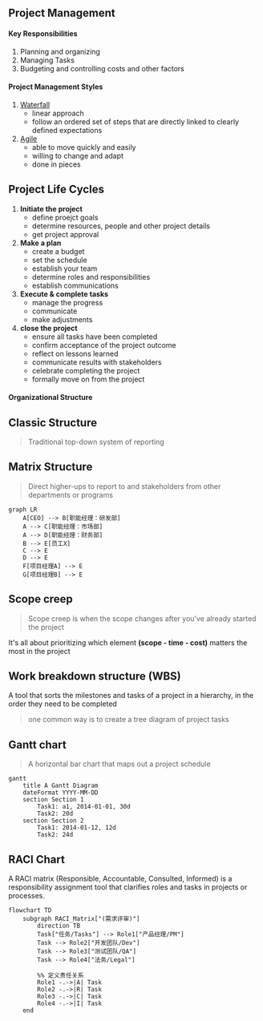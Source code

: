 ## Project Management

#### Key Responsibilities
1. Planning and organizing
2. Managing Tasks
3. Budgeting and controlling costs and other factors

#### Project Management Styles
1. [Waterfall](#Watefall)
   - linear approach
   - follow an ordered set of steps that are directly linked to clearly defined expectations
2. [Agile](#Agile)
   - able to move quickly and easily
   - willing to change and adapt
   - done in pieces
## Project Life Cycles
1. __Initiate the project__
    - define proejct goals
    - determine resources, people and other project details
    - get project approval
2. __Make a plan__
    - create a budget
    - set the schedule
    - establish your team
    - determine roles and responsibilities
    - establish communications
3. __Execute & complete tasks__
    - manage the progress
    - communicate
    - make adjustments
4. __close the project__
    - ensure all tasks have been completed
    - confirm acceptance of the project outcome
    - reflect on lessons learned
    - communicate results with stakeholders
    - celebrate completing the project
    - formally move on from the project

#### Organizational Structure

## Classic Structure
> Traditional top-down system of reporting
## Matrix Structure
> Direct higher-ups to report to and stakeholders from other departments or programs
```mermaid
graph LR
    A[CEO] --> B[职能经理：研发部]
    A --> C[职能经理：市场部]
    A --> D[职能经理：财务部]
    B --> E[员工X]
    C --> E
    D --> E
    F[项目经理A] --> E
    G[项目经理B] --> E
```

## Scope creep
> Scope creep is when the scope changes after you've already started the project  


It's all about prioritizing which element __(scope - time - cost)__ matters the most in the project

## Work breakdown structure (WBS)
A tool that sorts the milestones and tasks of a project in a hierarchy, in the order they need to be completed
> one common way is to create a tree diagram of project tasks

## Gantt chart
> A horizontal bar chart that maps out a project schedule
```mermaid
gantt
    title A Gantt Diagram
    dateFormat YYYY-MM-DD
    section Section 1
        Task1: a1, 2014-01-01, 30d
        Task2: 20d
    section Section 2
        Task1: 2014-01-12, 12d
        Task2: 24d
```

## RACI Chart
A RACI matrix (Responsible, Accountable, Consulted, Informed) is a responsibility assignment tool that clarifies roles and tasks in projects or processes.
```mermaid
flowchart TD
    subgraph RACI_Matrix["(需求评审)"]
        direction TB
        Task["任务/Tasks"] --> Role1["产品经理/PM"]
        Task --> Role2["开发团队/Dev"]
        Task --> Role3["测试团队/QA"]
        Task --> Role4["法务/Legal"]

        %% 定义责任关系
        Role1 -.->|A| Task
        Role2 -.->|R| Task
        Role3 -.->|C| Task
        Role4 -.->|I| Task
    end
```